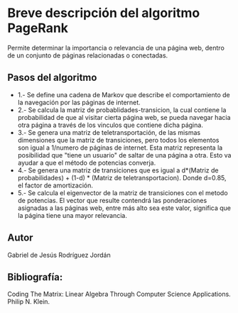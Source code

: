 # Breve descripción del algoritmo PageRank

Permite determinar la importancia o relevancia de una página web, dentro de un conjunto de páginas relacionadas o conectadas.

## Pasos del algoritmo
* 1.- Se define una cadena de Markov que describe el comportamiento de la navegación por las páginas de internet.
* 2.- Se calcula la matriz de probablidades-transicion, la cual contiene la probabilidad de que al visitar cierta página web, se pueda navegar hacia otra página a través de los vinculos que contiene dicha página.
* 3.- Se genera una matriz de teletransportación, de las mismas dimensiones que la matriz de transiciones, pero todos los elementos son igual a 1/numero de páginas de internet. Esta matriz representa la posibilidad que "tiene un usuario" de saltar de una página a otra. Esto va ayudar a que el método de potencias converja.
* 4.- Se genera una matriz de transiciones que es igual a d*(Matriz de probabilidades) + (1-d) * (Matriz de teletransportacion). Donde d=0.85, el factor de amortización.
* 5.- Se calcula el eigenvector de la matriz de transiciones con el metodo de potencias. El vector que resulte contendrá las ponderaciones asignadas a las páginas web, entre más alto sea este valor, significa que la página tiene una mayor relevancia.

## Autor
Gabriel de Jesús Rodríguez Jordán

## Bibliografía:
Coding The Matrix: Linear Algebra Through Computer Science Applications. Philip N. Klein.
